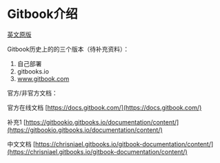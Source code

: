 # Gitbook介绍

[英文原版](https://docs.gitbook.com/)



Gitbook历史上的的三个版本（待补充资料）：

1. 自己部署
2. gitbooks.io
3. www.gitbook.com

官方/非官方文档：

官方在线文档 [https://docs.gitbook.com/](https://docs.gitbook.com/) 

补充1 [https://gitbookio.gitbooks.io/documentation/content/](https://gitbookio.gitbooks.io/documentation/content/)

中文文档 [https://chrisniael.gitbooks.io/gitbook-documentation/content/](https://chrisniael.gitbooks.io/gitbook-documentation/content/)

